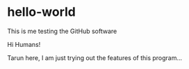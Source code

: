 # hello-world
This is me testing the GitHub software

Hi Humans!

Tarun here, I am just trying out the features of this program...
